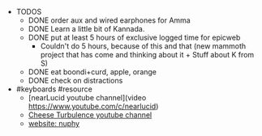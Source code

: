 - TODOS
	- DONE order aux and wired earphones for Amma
	- DONE Learn a little bit of Kannada.
	- DONE put at least 5 hours of exclusive logged time for epicweb
		- Couldn't do 5 hours, because of this and that (new mammoth project that has come and thinking about it + Stuff about K from S)
	- DONE eat boondi+curd, apple, orange
	- DONE check on distractions
- #keyboards #resource
	- [nearLucid youtube channel](video https://www.youtube.com/c/nearlucid)
	- [Cheese Turbulence youtube channel](https://www.youtube.com/@CheeseTurbulence)
	- [website: nuphy](https://nuphy.com/)